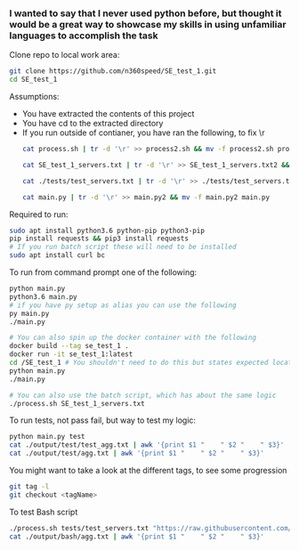 <h3>
I wanted to say that I never used python before, but thought it would be a great way to showcase
my skills in using unfamiliar languages to accomplish the task
</h3>

Clone repo to local work area:
```sh
git clone https://github.com/n360speed/SE_test_1.git
cd SE_test_1
```

Assumptions:
  * You have extracted the contents of this project
  * You have cd to the extracted directory
  * If you run outside of contianer, you have ran the
  following, to fix \r
    ```sh
    cat process.sh | tr -d '\r' >> process2.sh && mv -f process2.sh process.sh && chmod u+x process.sh
    
    cat SE_test_1_servers.txt | tr -d '\r' >> SE_test_1_servers.txt2 && mv -f SE_test_1_servers.txt2 SE_test_1_servers.txt
    
    cat ./tests/test_servers.txt | tr -d '\r' >> ./tests/test_servers.txt2 && mv -f ./tests/test_servers.txt2 ./tests/test_servers.txt
    
    cat main.py | tr -d '\r' >> main.py2 && mv -f main.py2 main.py
    ```


Required to run:
```sh
sudo apt install python3.6 python-pip python3-pip
pip install requests && pip3 install requests
# If you run batch script these will need to be installed
sudo apt install curl bc
```

To run from command prompt one of the following:
```sh
python main.py
python3.6 main.py
# if you have py setup as alias you can use the following
py main.py
./main.py

# You can also spin up the docker container with the following
docker build --tag se_test_1 .
docker run -it se_test_1:latest
cd /SE_test_1 # You shouldn't need to do this but states expected location
python main.py
./main.py

# You can also use the batch script, which has about the same logic
./process.sh SE_test_1_servers.txt
```

To run tests, not pass fail, but way to test my logic:
```sh
python main.py test
cat ./output/test/test_agg.txt | awk '{print $1 "    " $2 "    " $3}'
cat ./output/test/agg.txt | awk '{print $1 "    " $2 "    " $3}'
```

You might want to take a look at the different tags, to see
some progression
```sh
git tag -l
git checkout <tagName>
```

To test Bash script
```sh
./process.sh tests/test_servers.txt "https://raw.githubusercontent.com/n360speed/SE_test_1/master/tests/" ".json"
cat ./output/bash/agg.txt | awk '{print $1 "    " $2 "    " $3}'
```
